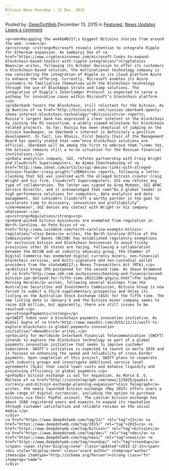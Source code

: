 ```yaml
---
Bitcoin News Roundup – 13 Dec. 2015
---
```

<article class="post-listing post-12548 post type-post status-publish format-standard has-post-thumbnail hentry  tag-1826 tag-2524 tag-bitcoin tag-dec tag-news tag-roundup">
    <div class="post-inner">
        <span>Posted by: <a href="https://www.deepdotweb.com/author/admin/" title="">DeepDotWeb </a></span>
    <span>December 13, 2015</span>
    <span>in <a href="https://www.deepdotweb.com/category/deepdot-news/" rel="category tag">Featured</a>, <a href="https://www.deepdotweb.com/category/news-updates/" rel="category tag">News Updates</a></span>
    <span><a href="https://www.deepdotweb.com/2015/12/13/bitcoin-news-roundup-13-dec-2015/#respond">Leave a comment</a></span>
    </p>
    <div class="clear"></div>
    
    <p><em>Recapping the week&#8217;s biggest Bitcoins stories from around the web. </em></p>
    <p><strong> </strong>Microsoft reveals intention to integrate Ripple for Ethereum expansion. As Samburaj Das of <a href="https://www.cryptocoinsnews.com/microsoft-looks-to-expand-blockchain-based-toolkit-with-ripple-integration/">CryptoCoins News</a> writes, following its October decision to offer its customers a blockchain-based solution, the multinational technology company is now considering the integration of Ripple in its cloud platform Azure to enhance the offering. Currently, Microsoft enables its Azure customers to familiarize themselves with the blockchain technology through the use of BlockApps Strato and Camp solutions. The integration of Ripple’s Interledger Protocol is expected to carve a pathway for innovative cases within Microsoft’s blockchain platform.</p>
    <p>Sberbank favors the Blockchain, still reluctant for the bitcoin. As Jp Buntinx of <a href="http://bitcoinist.net/russias-sberbank-openly-shows-interest-blockchain-technology/">Bitcoinist</a> reports, Russia’s largest bank has expressed a clear interest in the blockchain by joining the R3 consortium, a widely viewed milestone for blockchain related projects. So far, Russia has been skeptical of jumping on the bitcoin bandwagon, so Sberbank’s interest is definitely a positive development. In fact, Lev Khasis, First Deputy Chair of the Management Board has openly stated that <em>“once blockchain solutions are official, Sberbank will be among the first to embrace them.”</em> Yet, the bitcoin remains still a no-no situation for the Russian financial institutions.</p>
    <p>Data analytics company, SGI, refutes partnership with Craig Wright and Cloudcroft Supercomputers. As Aimee Chanthadavong of <a href="http://www.zdnet.com/article/sgi-denies-links-with-alleged-bitcoin-founder-craig-wright/">ZDNet</a> reports, following a letter claiming that SGI was involved with the alleged bitcoin creator Craig Wright and his firm, Cloudcroft Supercomputers, SGI now refutes any type of collaboration. The letter was signed by Greg McKeon, SGI APAC Service Director, and it acknowledged that <em>“As a global leader in high performance solutions for computers, data analytics and data management, SGI considers Cloudcroft a worthy partner in the goal to accelerate time to discovery, innovation and profitability”. </em>However, SGI denies any contact with Wright or his company whatsoever.</p>
    <p><strong>Regulation</strong></p>
    <p>Hand-picked bitcoin businesses are exempted from regulation in North Carolina. As Pete Rizzo of <a href="http://www.coindesk.com/north-carolina-exempts-bitcoin-regulation/">Coin Desk</a> writes, the North Carolina Office of the Commissioner of Banks (NCCOB) has established regulatory exemptions for exclusive bitcoin and blockchain businesses to avoid tricky provisions other US states are facing. Following a collaboration between the NCCOB and an industry advocacy group, the Chamber of Digital Commerce has exempted digital currency miners, non-financial blockchain services, and multi-signature and non-custodial wallet providers from the state&#8217;s Money Transmitters Act (MTA).</p>
    <p>Bitcoin Group IPO postponed for the second time. As Shaun Drummond of <a href="http://www.smh.com.au/business/banking-and-finance/second-bitcoin-ipo-delayed-for-fifth-time-20151206-glgzju.html">The Sydney Morning Herald</a> writes, following several missteps from the Australian Securities and Investments Commission, Bitcoin Group is now forced to submit a third supplementary prospectus and delay its listing on the Australian Stock Exchange (ASX) for the fifth time. The new listing date is January 6 and the bitcoin miner company seeks to raise $20 million, but apparently, there are still issues to be resolved.</p>
    <p><strong>Payments</strong></p>
    <p>SWIFT takes over a blockchain payments innovation initiative. As Nikhil Gupta of <a href="http://www.newsbtc.com/2015/12/11/swift-to-explore-blockchain-in-global-payments-innovation-initiative/">NewsBtc</a> writes,</p>
    <p>Society for Worldwide Interbank Financial Telecommunication (SWIFT) intends to explore the blockchain technology as part of a global payments innovation initiative that seeks to improve customer experience. SWIFT’s initiative is expected to launch in early 2016 and it focuses on enhancing the speed and reliability of cross-border payments. Upon completion of this project, SWIFT plans to cooperate with industry groups and investigate additional service level agreements (SLAs) that could lower costs and enhance liquidity and processing efficiency in global payments.</p>
    <p>PayBis bitcoin exchange is out for expansion. As Marco E. G. Maltese of <a href="http://cointelegraph.com/news/115835/paybis-e-currency-and-bitcoin-exchange-planning-expansion">Coin Telegraph</a> writes, the newly launched bitcoin exchange (May 2015) offers users a wide range of digital currencies, including the option to purchase bitcoins via their PayPal account. The Latvian bitcoin exchange has about 1500 registered users and expects to expand its reputation through customer satisfaction and reliable reviews on the social media.</p>
    </div>
    <a href="https://www.deepdotweb.com/tag/13/" rel="tag">13</a> <a href="https://www.deepdotweb.com/tag/2015/" rel="tag">2015</a> <a href="https://www.deepdotweb.com/tag/bitcoin/" rel="tag">bitcoin</a> <a href="https://www.deepdotweb.com/tag/dec/" rel="tag">dec</a> <a href="https://www.deepdotweb.com/tag/news/" rel="tag">news</a> <a href="https://www.deepdotweb.com/tag/roundup/" rel="tag">roundup</a></span> <span style="display:none" class="updated">2015-12-13</span>
    <div style="display:none" class="vcard author" itemprop="author" itemscope itemtype="http://schema.org/Person"><strong class="fn" itemprop="name">
    </div>
</article>

